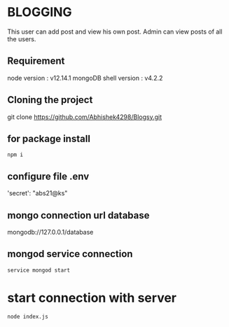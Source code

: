 # BLOGGING

This user can add post and view his own post.
Admin can view posts of all the users.

## Requirement

node version : v12.14.1 
mongoDB shell version : v4.2.2

## Cloning the project
git clone https://github.com/Abhishek4298/Blogsy.git

## for package install
```node
npm i 
```
## configure file .env
'secret': "abs21@ks"
 
## mongo connection url database
mongodb://127.0.0.1/database

## mongod service connection
```node
service mongod start
```
# start connection with server
```node
node index.js
```


